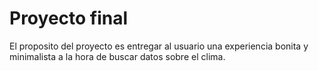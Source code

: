 # Proyecto final
El proposito del proyecto es entregar al usuario una experiencia bonita y minimalista a la hora de buscar datos sobre el clima.
